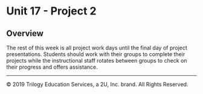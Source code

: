 # Unit 17 - Project 2

## Overview

The rest of this week is all project work days until the final day of project presentations. Students should work with their groups to complete their projects while the instructional staff rotates between groups to check on their progress and offers assistance.

- - -

© 2019 Trilogy Education Services, a 2U, Inc. brand. All Rights Reserved.
